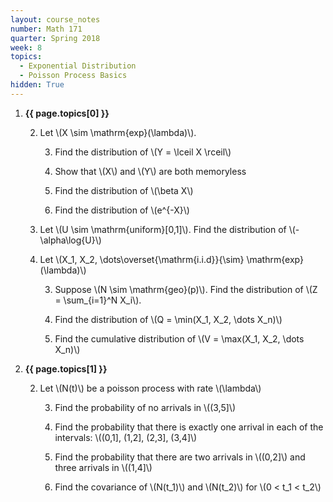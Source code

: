 ```yaml
---
layout: course_notes
number: Math 171
quarter: Spring 2018
week: 8
topics:
  - Exponential Distribution
  - Poisson Process Basics
hidden: True
---
```


1. **{{ page.topics[0] }}**

    2. Let \\(X \sim \mathrm{exp}(\lambda)\\).

        3. Find the distribution of \\(Y = \lceil X \rceil\\)

        3. Show that \\(X\\) and \\(Y\\) are both memoryless

        3. Find the distribution of \\(\beta X\\)

        3. Find the distribution of \\(e^{-X}\\)

    2. Let \\(U \sim \mathrm{uniform}[0,1]\\). Find the distribution of \\(-\alpha\log{U}\\)

    2. Let \\(X\_1, X\_2, \dots\overset{\mathrm{i.i.d}}{\sim} \mathrm{exp}(\lambda)\\)

        3. Suppose \\(N \sim \mathrm{geo}(p)\\). Find the distribution of \\(Z = \sum\_{i=1}^N X\_i\\).

        3. Find the distribution of \\(Q = \min(X\_1, X\_2, \dots X\_n)\\)

        3. Find the cumulative distribution of \\(V = \max(X\_1, X\_2, \dots X\_n)\\)

1. **{{ page.topics[1] }}**

    2. Let \\(N(t)\\) be a poisson process with rate \\(\lambda\\)

        3. Find the probability of no arrivals in \\((3,5]\\)

        3. Find the probability that there is exactly one arrival in each of the intervals: \\((0,1], (1,2], (2,3], (3,4]\\)

        3. Find the probability that there are two arrivals in \\((0,2]\\) and three arrivals in \\((1,4]\\)

        3. Find the covariance of \\(N(t\_1)\\) and \\(N(t\_2)\\) for \\(0 < t\_1 < t\_2\\)




